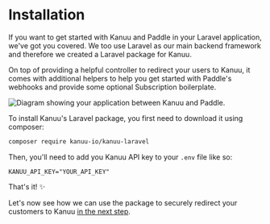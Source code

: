 # Installation

If you want to get started with Kanuu and Paddle in your Laravel application, we've got you covered. We too use Laravel as our main backend framework and therefore we created a Laravel package for Kanuu.

On top of providing a helpful controller to redirect your users to Kanuu, it comes with additional helpers to help you get started with Paddle's webhooks and provide some optional Subscription boilerplate.

![Diagram showing your application between Kanuu and Paddle.](/kanuu_paddle_diagram.png)

To install Kanuu's Laravel package, you first need to download it using composer:

```sh
composer require kanuu-io/kanuu-laravel
```

Then, you'll need to add you Kanuu API key to your `.env` file like so:

```
KANUU_API_KEY="YOUR_API_KEY"
```

That's it! :sparkles:

Let's now see how we can use the package to securely redirect your customers to Kanuu [in the next step](./redirect-to-kanuu).
